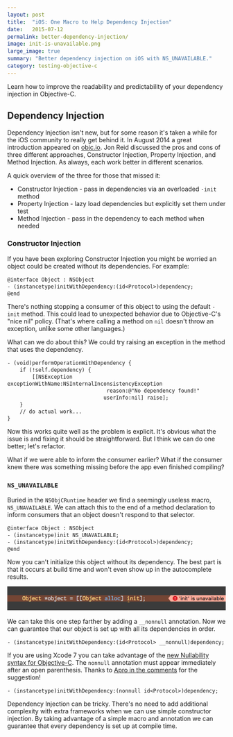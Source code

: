 ```yaml
---
layout: post
title:  "iOS: One Macro to Help Dependency Injection"
date:   2015-07-12
permalink: better-dependency-injection/
image: init-is-unavailable.png
large_image: true
summary: "Better dependency injection on iOS with NS_UNAVAILABLE."
category: testing-objective-c
---
```


Learn how to improve the readability and predictability of your dependency injection in Objective-C. 

## Dependency Injection

Dependency Injection isn't new, but for some reason it's taken a while for the iOS community to really get behind it. In August 2014 a great introduction appeared on [objc.io](http://www.objc.io/issues/15-testing/dependency-injection/). Jon Reid discussed the pros and cons of three different approaches, Constructor Injection, Property Injection, and Method Injection. As always, each work better in different scenarios.

A quick overview of the three for those that missed it:

* Constructor Injection - pass in dependencies via an overloaded `-init` method
* Property Injection - lazy load dependencies but explicitly set them under test
* Method Injection - pass in the dependency to each method when needed

### Constructor Injection

If you have been exploring Constructor Injection you might be worried an object could be created without its dependencies. For example:

```objc
@interface Object : NSObject
- (instancetype)initWithDependency:(id<Protocol>)dependency;
@end
```

There's nothing stopping a consumer of this object to using the default `-init` method. This could lead to unexpected behavior due to Objective-C's "nice nil" policy. (That's where calling a method on `nil` doesn't throw an exception, unlike some other languages.)

What can we do about this? We could try raising an exception in the method that uses the dependency.

```objc
- (void)performOperationWithDependency {
    if (!self.dependency) {
        [[NSException exceptionWithName:NSInternalInconsistencyException
                                reason:@"No dependency found!"
                               userInfo:nil] raise];
    }
    // do actual work...
}

```

Now this works quite well as the problem is explicit. It's obvious what the issue is and fixing it should be straightforward. But I think we can do one better; let's refactor.

What if we were able to inform the consumer earlier? What if the consumer knew there was something missing before the app even finished compiling?

### `NS_UNAVAILABLE`

Buried in the `NSObjCRuntime` header we find a seemingly useless macro, `NS_UNAVAILABLE`. We can attach this to the end of a method declaration to inform consumers that an object doesn't respond to that selector.

```objc
@interface Object : NSObject
- (instancetype)init NS_UNAVAILABLE;
- (instancetype)initWithDependency:(id<Protocol>)dependency;
@end

```

Now you can't initialize this object without its dependency. The best part is that it occurs at build time and won't even show up in the autocomplete results.

![init is unavailable](/images/init-is-unavailable.png "-init is unavailable")

We can take this one step farther by adding a `__nonnull` annotation. Now we can guarantee that our object is set up with all its dependencies in order.

```objc
- (instancetype)initWithDependency:(id<Protocol> __nonnull)dependency;
```

If you are using Xcode 7 you can take advantage of the [new Nullability syntax for Objective-C](https://developer.apple.com/swift/blog/?id=25). The `nonnull` annotation must appear immediately after an open parenthesis. Thanks to [Apro in the comments](http://masilotti.com/better-dependency-injection/#comment-2180998497) for the suggestion!

```objc
- (instancetype)initWithDependency:(nonnull id<Protocol>)dependency;
```

Dependency Injection can be tricky. There's no need to add additional complexity with extra frameworks when we can use simple constructor injection. By taking advantage of a simple macro and annotation we can guarantee that every dependency is set up at compile time.

